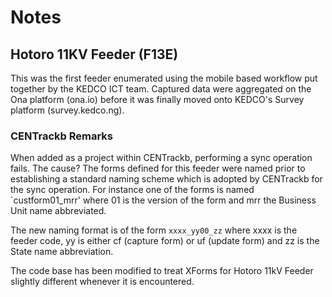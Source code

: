 # Notes


## Hotoro 11KV Feeder (F13E)
This was the first feeder enumerated using the mobile based workflow put together
by the KEDCO ICT team. Captured data were aggregated on the Ona platform (ona.io)
before it was finally moved onto KEDCO's Survey platform (survey.kedco.ng).

### CENTrackb Remarks
When added as a project within CENTrackb, performing a sync operation fails. The
cause? The forms defined for this feeder were named prior to establishing a
standard naming scheme which is adopted by CENTrackb for the sync operation. For
instance one of the forms is named `custform01_mrr' where 01 is the version of
the form and mrr the Business Unit name abbreviated.

The new naming format is of the form `xxxx_yy00_zz` where xxxx is the feeder
code, yy is either cf (capture form) or uf (update form) and zz is the State
name abbreviation.

The code base has been modified to treat XForms for Hotoro 11kV Feeder slightly
different whenever it is encountered.
